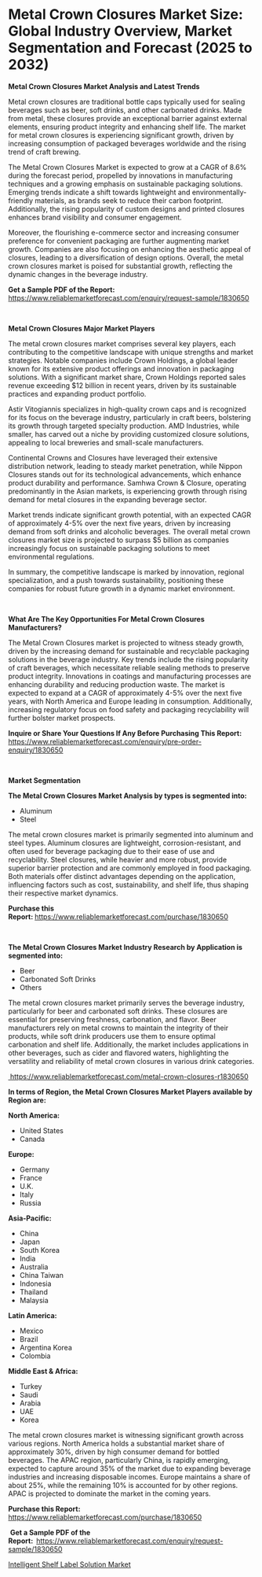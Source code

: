 <p><h1>Metal Crown Closures Market Size: Global Industry Overview, Market Segmentation and Forecast (2025 to 2032)</h1></p><p><strong>Metal Crown Closures Market Analysis and Latest Trends</strong></p>
<p><p>Metal crown closures are traditional bottle caps typically used for sealing beverages such as beer, soft drinks, and other carbonated drinks. Made from metal, these closures provide an exceptional barrier against external elements, ensuring product integrity and enhancing shelf life. The market for metal crown closures is experiencing significant growth, driven by increasing consumption of packaged beverages worldwide and the rising trend of craft brewing.</p><p>The Metal Crown Closures Market is expected to grow at a CAGR of 8.6% during the forecast period, propelled by innovations in manufacturing techniques and a growing emphasis on sustainable packaging solutions. Emerging trends indicate a shift towards lightweight and environmentally-friendly materials, as brands seek to reduce their carbon footprint. Additionally, the rising popularity of custom designs and printed closures enhances brand visibility and consumer engagement.</p><p>Moreover, the flourishing e-commerce sector and increasing consumer preference for convenient packaging are further augmenting market growth. Companies are also focusing on enhancing the aesthetic appeal of closures, leading to a diversification of design options. Overall, the metal crown closures market is poised for substantial growth, reflecting the dynamic changes in the beverage industry.</p></p>
<p><strong>Get a Sample PDF of the Report:&nbsp;</strong> <a href="https://www.reliablemarketforecast.com/enquiry/request-sample/1830650?utm_campaign=1169&utm_medium=2&utm_source=Github&utm_content=ia&utm_term=09022025&utm_id=metal-crown-closures">https://www.reliablemarketforecast.com/enquiry/request-sample/1830650</a></p>
<p>&nbsp;</p>
<p><strong>Metal Crown Closures Major Market Players</strong></p>
<p><p>The metal crown closures market comprises several key players, each contributing to the competitive landscape with unique strengths and market strategies. Notable companies include Crown Holdings, a global leader known for its extensive product offerings and innovation in packaging solutions. With a significant market share, Crown Holdings reported sales revenue exceeding $12 billion in recent years, driven by its sustainable practices and expanding product portfolio.</p><p>Astir Vitogiannis specializes in high-quality crown caps and is recognized for its focus on the beverage industry, particularly in craft beers, bolstering its growth through targeted specialty production. AMD Industries, while smaller, has carved out a niche by providing customized closure solutions, appealing to local breweries and small-scale manufacturers.</p><p>Continental Crowns and Closures have leveraged their extensive distribution network, leading to steady market penetration, while Nippon Closures stands out for its technological advancements, which enhance product durability and performance. Samhwa Crown & Closure, operating predominantly in the Asian markets, is experiencing growth through rising demand for metal closures in the expanding beverage sector.</p><p>Market trends indicate significant growth potential, with an expected CAGR of approximately 4-5% over the next five years, driven by increasing demand from soft drinks and alcoholic beverages. The overall metal crown closures market size is projected to surpass $5 billion as companies increasingly focus on sustainable packaging solutions to meet environmental regulations.</p><p>In summary, the competitive landscape is marked by innovation, regional specialization, and a push towards sustainability, positioning these companies for robust future growth in a dynamic market environment.</p></p>
<p>&nbsp;</p>
<p><strong>What Are The Key Opportunities For Metal Crown Closures Manufacturers?</strong></p>
<p><p>The Metal Crown Closures market is projected to witness steady growth, driven by the increasing demand for sustainable and recyclable packaging solutions in the beverage industry. Key trends include the rising popularity of craft beverages, which necessitate reliable sealing methods to preserve product integrity. Innovations in coatings and manufacturing processes are enhancing durability and reducing production waste. The market is expected to expand at a CAGR of approximately 4-5% over the next five years, with North America and Europe leading in consumption. Additionally, increasing regulatory focus on food safety and packaging recyclability will further bolster market prospects.</p></p>
<p><strong>Inquire or Share Your Questions If Any Before Purchasing This Report:</strong> <a href="https://www.reliablemarketforecast.com/enquiry/pre-order-enquiry/1830650?utm_campaign=1169&utm_medium=2&utm_source=Github&utm_content=ia&utm_term=09022025&utm_id=metal-crown-closures">https://www.reliablemarketforecast.com/enquiry/pre-order-enquiry/1830650</a></p>
<p>&nbsp;</p>
<p><strong>Market Segmentation</strong></p>
<p><strong>The Metal Crown Closures Market Analysis by types is segmented into:</strong></p>
<p><ul><li>Aluminum</li><li>Steel</li></ul></p>
<p><p>The metal crown closures market is primarily segmented into aluminum and steel types. Aluminum closures are lightweight, corrosion-resistant, and often used for beverage packaging due to their ease of use and recyclability. Steel closures, while heavier and more robust, provide superior barrier protection and are commonly employed in food packaging. Both materials offer distinct advantages depending on the application, influencing factors such as cost, sustainability, and shelf life, thus shaping their respective market dynamics.</p></p>
<p><strong>Purchase this Report:&nbsp;</strong><a href="https://www.reliablemarketforecast.com/purchase/1830650?utm_campaign=1169&utm_medium=2&utm_source=Github&utm_content=ia&utm_term=09022025&utm_id=metal-crown-closures">https://www.reliablemarketforecast.com/purchase/1830650</a></p>
<p>&nbsp;</p>
<p><strong>The Metal Crown Closures Market Industry Research by Application is segmented into:</strong></p>
<p><ul><li>Beer</li><li>Carbonated Soft Drinks</li><li>Others</li></ul></p>
<p><p>The metal crown closures market primarily serves the beverage industry, particularly for beer and carbonated soft drinks. These closures are essential for preserving freshness, carbonation, and flavor. Beer manufacturers rely on metal crowns to maintain the integrity of their products, while soft drink producers use them to ensure optimal carbonation and shelf life. Additionally, the market includes applications in other beverages, such as cider and flavored waters, highlighting the versatility and reliability of metal crown closures in various drink categories.</p></p>
<p><a href="https://www.reliablemarketforecast.com/metal-crown-closures-r1830650?utm_campaign=1169&utm_medium=2&utm_source=Github&utm_content=ia&utm_term=09022025&utm_id=metal-crown-closures">&nbsp;https://www.reliablemarketforecast.com/metal-crown-closures-r1830650</a></p>
<p><strong>In terms of Region, the Metal Crown Closures Market Players available by Region are:</strong></p>
<p>
    <p> <strong> North America: </strong>
        <ul>
            <li>United States</li>
            <li>Canada</li>
        </ul>
        </p> 
    <p> <strong> Europe: </strong>
        <ul>
            <li>Germany</li>
            <li>France</li>
            <li>U.K.</li>
            <li>Italy</li>
            <li>Russia</li>
        </ul>
        </p> 
    <p> <strong> Asia-Pacific: </strong>
        <ul>
            <li>China</li>
            <li>Japan</li>
            <li>South Korea</li>
            <li>India</li>
            <li>Australia</li>
            <li>China Taiwan</li>
            <li>Indonesia</li>
            <li>Thailand</li>
            <li>Malaysia</li>
        </ul>
        </p> 
    <p> <strong> Latin America: </strong>
        <ul>
            <li>Mexico</li>
            <li>Brazil</li>
            <li>Argentina Korea</li>
            <li>Colombia</li>
        </ul>
        </p> 
    <p> <strong> Middle East & Africa: </strong>
        <ul>
            <li>Turkey</li>
            <li>Saudi</li>
            <li>Arabia</li>
            <li>UAE</li>
            <li>Korea</li>
        </ul>
    </p>
    </p>
<p><p>The metal crown closures market is witnessing significant growth across various regions. North America holds a substantial market share of approximately 30%, driven by high consumer demand for bottled beverages. The APAC region, particularly China, is rapidly emerging, expected to capture around 35% of the market due to expanding beverage industries and increasing disposable incomes. Europe maintains a share of about 25%, while the remaining 10% is accounted for by other regions. APAC is projected to dominate the market in the coming years.</p></p>
<p><strong>Purchase this Report: </strong><a href="https://www.reliablemarketforecast.com/purchase/1830650?utm_campaign=1169&utm_medium=2&utm_source=Github&utm_content=ia&utm_term=09022025&utm_id=metal-crown-closures">https://www.reliablemarketforecast.com/purchase/1830650</a></p>
<p>&nbsp;<strong>Get a Sample PDF of the Report:&nbsp;&nbsp;</strong><a href="https://www.reliablemarketforecast.com/enquiry/request-sample/1830650?utm_campaign=1169&utm_medium=2&utm_source=Github&utm_content=ia&utm_term=09022025&utm_id=metal-crown-closures">https://www.reliablemarketforecast.com/enquiry/request-sample/1830650</a></p>
<p><strong></strong></p>
<p><p><a href="https://github.com/pizolina/Market-Research-Report-List-7/blob/main/intelligent-shelf-label-solution-market.md?utm_campaign=1169&utm_medium=2&utm_source=Github&utm_content=ia&utm_term=09022025&utm_id=metal-crown-closures">Intelligent Shelf Label Solution Market</a></p></p>